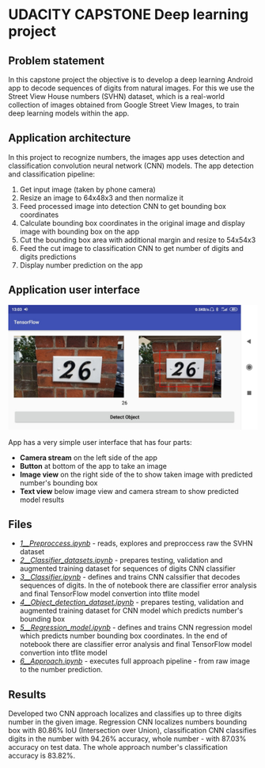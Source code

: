 # UDACITY CAPSTONE Deep learning project

## Problem statement

In this capstone project the objective is to develop a deep learning Android app to decode sequences of digits from natural images. For this we use the Street View House numbers (SVHN) dataset, which is a real-world collection of images obtained from Google Street View Images, to train deep learning models within the app.

## Application architecture

In this project to recognize numbers, the images app uses detection and classification convolution neural network (CNN) models. 
The app detection and classification pipeline:
1.    Get input image (taken by phone camera)
2.    Resize an image to 64x48x3 and then normalize it
3.    Feed processed image into detection CNN to get bounding box coordinates
4.    Calculate bounding box coordinates in the original image and display image with bounding box on the app 
5.    Cut the bounding box area with additional margin and resize to 54x54x3 
6.    Feed the cut image to classification CNN to get number of digits and digits predictions 
7.    Display number prediction on the app 

## Application user interface
![Application](Pictures/app.jpg)

App has a very simple user interface that has four parts:
+ **Camera stream** on the left side of the app
+ **Button** at bottom of the app to take an image
+ **Image view** on the right side of the to show taken image with predicted number's bounding box
+ **Text view** below image view and camera stream to show predicted model results


## Files

+ [*1__Preproccess.ipynb*](1__Preproccess.ipynb) - reads, explores and preproccess raw the SVHN dataset 
+ [*2__Classifier_datasets.ipynb*](2__Classifier_datasets.ipynb) - prepares testing, validation and augmented training dataset for sequences of digits CNN classifier
+ [*3__Classifier.ipynb*](3__Classifier.ipynb) - defines and trains CNN calssifier that decodes sequences of digits. In the of notebook there are classifier error analysis and final TensorFlow model convertion into tflite model 
+ [*4__Object_detection_dataset.ipynb*](4__Object_detection_dataset.ipynb) - prepares testing, validation and augmented training dataset for CNN model which predicts number's bounding box
+ [*5__Regression_model.ipynb*](5__Regression_model.ipynb) - defines and trains CNN regression model which predicts number bounding box coordinates. In the end of notebook there are classifier error analysis and final TensorFlow model convertion into tflite model 
+ [*6__Approach.ipynb*](6__Approach.ipynb) - executes full approach pipeline - from raw image to the number prediction.

## Results 

Developed two CNN approach localizes and classifies up to three digits number in the given image. Regression CNN localizes numbers bounding box with 80.86% IoU (Intersection over Union), classification CNN classifies digits in the number with 94.26% accuracy, whole number - with 87.03% accuracy on test data. The whole approach number's classification accuracy is 83.82%.


